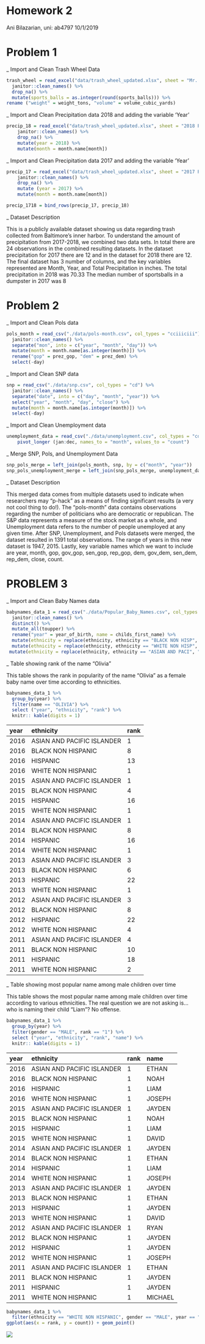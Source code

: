 Homework 2
================
Ani Bilazarian, uni: ab4797
10/1/2019

# Problem 1

\_ Import and Clean Trash Wheel
Data

``` r
trash_wheel = read_excel("data/trash_wheel_updated.xlsx", sheet = "Mr. Trash Wheel", range = "A2:N408") %>% 
  janitor::clean_names() %>% 
  drop_na() %>% 
  mutate(sports_balls = as.integer(round(sports_balls))) %>% 
rename ("weight" = weight_tons, "volume" = volume_cubic_yards)
```

\_ Import and Clean Precipitation data 2018 and adding the variable
‘Year’

``` r
precip_18 = read_excel("data/trash_wheel_updated.xlsx", sheet = "2018 Precipitation", range = "A2:B14") %>% 
    janitor::clean_names() %>% 
    drop_na() %>% 
    mutate(year = 2018) %>% 
    mutate(month = month.name[month])
```

\_ Import and Clean Precipitation data 2017 and adding the variable
‘Year’

``` r
precip_17 = read_excel("data/trash_wheel_updated.xlsx", sheet = "2017 Precipitation", range = "A2:B14") %>% 
    janitor::clean_names() %>% 
    drop_na() %>% 
    mutate (year = 2017) %>% 
    mutate(month = month.name[month]) 

precip_1718 = bind_rows(precip_17, precip_18)
```

\_ Dataset Description

This is a publicly available dataset showing us data regarding trash
collected from Baltimore’s inner harbor. To understand the amount of
precipitation from 2017-2018, we combined two data sets. In total there
are 24 observations in the combined resulting datasets. In the dataset
precipitation for 2017 there are 12 and in the dataset for 2018 there
are 12. The final dataset has 3 number of columns, and the key variables
represented are Month, Year, and Total Precipitation in inches. The
total precipitation in 2018 was 70.33 The median number of sportsballs
in a dumpster in 2017 was 8

# Problem 2

\_ Import and Clean Pols
data

``` r
pols_month = read_csv("./data/pols-month.csv", col_types = "cciiiciii") %>% 
  janitor::clean_names() %>% 
  separate("mon", into = c("year", "month", "day")) %>% 
  mutate(month = month.name[as.integer(month)]) %>% 
  rename("gop" = prez_gop, "dem" = prez_dem) %>% 
  select(-day)
```

\_ Import and Clean SNP data

``` r
snp = read_csv("./data/snp.csv", col_types = "cd") %>% 
  janitor::clean_names() %>% 
  separate("date", into = c("day", "month", "year")) %>% 
  select("year", "month", "day", "close") %>% 
  mutate(month = month.name[as.integer(month)]) %>% 
  select(-day)
```

\_ Import and Clean Unemployment
data

``` r
unemployment_data = read_csv("./data/unemployment.csv", col_types = "cdddddddddddd") %>%     janitor::clean_names() %>% 
    pivot_longer (jan:dec, names_to = "month", values_to = "count") 
```

\_ Merge SNP, Pols, and Unemployment Data

``` r
snp_pols_merge = left_join(pols_month, snp, by = c("month", "year"))
snp_pols_unemployment_merge = left_join(snp_pols_merge, unemployment_data, by = c("month", "year"))
```

\_ Dataset Description

This merged data comes from multiple datasets used to indicate when
researchers may “p-hack” as a means of finding significant results (a
very not cool thing to do\!). The “pols-month” data contains
observations regarding the number of politicians who are democratic or
republican. The S\&P data represents a measure of the stock market as a
whole, and Unemployment data refers to the number of people unemployed
at any given time. After SNP, Unemployment, and Pols datasets were
merged, the dataset resulted in 1391 total observations. The range of
years in this new dataset is 1947, 2015. Lastly, key variable names
which we want to include are year, month, gop, gov\_gop, sen\_gop,
rep\_gop, dem, gov\_dem, sen\_dem, rep\_dem, close, count.

# PROBLEM 3

\_ Import and Clean Baby Names
data

``` r
babynames_data_1 = read_csv("./data/Popular_Baby_Names.csv", col_types = "ccccic") %>% 
  janitor::clean_names() %>% 
  distinct() %>% 
  mutate_all(toupper) %>% 
  rename("year" = year_of_birth, name = childs_first_name) %>% 
  mutate(ethnicity = replace(ethnicity, ethnicity == "BLACK NON HISP", "BLACK NON HISPANIC")) %>% 
  mutate(ethnicity = replace(ethnicity, ethnicity == "WHITE NON HISP", "WHITE NON HISPANIC")) %>% 
 mutate(ethnicity = replace(ethnicity, ethnicity == "ASIAN AND PACI", "ASIAN AND PACIFIC ISLANDER"))  
```

\_ Table showing rank of the name “Olivia”

This table shows the rank in popularity of the name “Olivia” as a female
baby name over time according to ethnicities.

``` r
babynames_data_1 %>% 
  group_by(year) %>% 
  filter(name == "OLIVIA") %>% 
  select ("year", "ethnicity", "rank") %>% 
  knitr:: kable(digits = 1)
```

| year | ethnicity                  | rank |
| :--- | :------------------------- | :--- |
| 2016 | ASIAN AND PACIFIC ISLANDER | 1    |
| 2016 | BLACK NON HISPANIC         | 8    |
| 2016 | HISPANIC                   | 13   |
| 2016 | WHITE NON HISPANIC         | 1    |
| 2015 | ASIAN AND PACIFIC ISLANDER | 1    |
| 2015 | BLACK NON HISPANIC         | 4    |
| 2015 | HISPANIC                   | 16   |
| 2015 | WHITE NON HISPANIC         | 1    |
| 2014 | ASIAN AND PACIFIC ISLANDER | 1    |
| 2014 | BLACK NON HISPANIC         | 8    |
| 2014 | HISPANIC                   | 16   |
| 2014 | WHITE NON HISPANIC         | 1    |
| 2013 | ASIAN AND PACIFIC ISLANDER | 3    |
| 2013 | BLACK NON HISPANIC         | 6    |
| 2013 | HISPANIC                   | 22   |
| 2013 | WHITE NON HISPANIC         | 1    |
| 2012 | ASIAN AND PACIFIC ISLANDER | 3    |
| 2012 | BLACK NON HISPANIC         | 8    |
| 2012 | HISPANIC                   | 22   |
| 2012 | WHITE NON HISPANIC         | 4    |
| 2011 | ASIAN AND PACIFIC ISLANDER | 4    |
| 2011 | BLACK NON HISPANIC         | 10   |
| 2011 | HISPANIC                   | 18   |
| 2011 | WHITE NON HISPANIC         | 2    |

\_ Table showing most popular name among male children over time

This table shows the most popular name among male children over time
according to various ethnicities. The real question we are not asking
is… who is naming their child “Liam”? No offense.

``` r
babynames_data_1 %>% 
  group_by(year) %>% 
  filter(gender == "MALE", rank == "1") %>% 
  select ("year", "ethnicity", "rank", "name") %>% 
  knitr:: kable(digits = 1)
```

| year | ethnicity                  | rank | name    |
| :--- | :------------------------- | :--- | :------ |
| 2016 | ASIAN AND PACIFIC ISLANDER | 1    | ETHAN   |
| 2016 | BLACK NON HISPANIC         | 1    | NOAH    |
| 2016 | HISPANIC                   | 1    | LIAM    |
| 2016 | WHITE NON HISPANIC         | 1    | JOSEPH  |
| 2015 | ASIAN AND PACIFIC ISLANDER | 1    | JAYDEN  |
| 2015 | BLACK NON HISPANIC         | 1    | NOAH    |
| 2015 | HISPANIC                   | 1    | LIAM    |
| 2015 | WHITE NON HISPANIC         | 1    | DAVID   |
| 2014 | ASIAN AND PACIFIC ISLANDER | 1    | JAYDEN  |
| 2014 | BLACK NON HISPANIC         | 1    | ETHAN   |
| 2014 | HISPANIC                   | 1    | LIAM    |
| 2014 | WHITE NON HISPANIC         | 1    | JOSEPH  |
| 2013 | ASIAN AND PACIFIC ISLANDER | 1    | JAYDEN  |
| 2013 | BLACK NON HISPANIC         | 1    | ETHAN   |
| 2013 | HISPANIC                   | 1    | JAYDEN  |
| 2013 | WHITE NON HISPANIC         | 1    | DAVID   |
| 2012 | ASIAN AND PACIFIC ISLANDER | 1    | RYAN    |
| 2012 | BLACK NON HISPANIC         | 1    | JAYDEN  |
| 2012 | HISPANIC                   | 1    | JAYDEN  |
| 2012 | WHITE NON HISPANIC         | 1    | JOSEPH  |
| 2011 | ASIAN AND PACIFIC ISLANDER | 1    | ETHAN   |
| 2011 | BLACK NON HISPANIC         | 1    | JAYDEN  |
| 2011 | HISPANIC                   | 1    | JAYDEN  |
| 2011 | WHITE NON HISPANIC         | 1    | MICHAEL |

``` r
babynames_data_1 %>% 
  filter(ethnicity == "WHITE NON HISPANIC", gender == "MALE", year == "2016") %>% 
ggplot(aes(x = rank, y = count)) + geom_point()
```

![](p8105_hw2_ab4797_files/figure-gfm/building%20a%20scatterplot-1.png)<!-- -->
